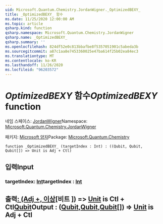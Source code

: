 ```yaml
---
uid: Microsoft.Quantum.Chemistry.JordanWigner._OptimizedBEXY_
title: _OptimizedBEXY_ 함수
ms.date: 11/25/2020 12:00:00 AM
ms.topic: article
qsharp.kind: function
qsharp.namespace: Microsoft.Quantum.Chemistry.JordanWigner
qsharp.name: _OptimizedBEXY_
qsharp.summary: ''
ms.openlocfilehash: 824df52e0c813bbafbe8f5357051901c5abeda3b
ms.sourcegitcommit: a87c1aa8e7453360025e47ba614f25b02ea84ec3
ms.translationtype: MT
ms.contentlocale: ko-KR
ms.lasthandoff: 11/26/2020
ms.locfileid: "96203572"
---
```

# <a name="_optimizedbexy_-function"></a><span data-ttu-id="c4184-102">_OptimizedBEXY_ 함수</span><span class="sxs-lookup"><span data-stu-id="c4184-102">_OptimizedBEXY_ function</span></span>

<span data-ttu-id="c4184-103">네임 스페이스: [JordanWigner](xref:Microsoft.Quantum.Chemistry.JordanWigner)</span><span class="sxs-lookup"><span data-stu-id="c4184-103">Namespace: [Microsoft.Quantum.Chemistry.JordanWigner](xref:Microsoft.Quantum.Chemistry.JordanWigner)</span></span>

<span data-ttu-id="c4184-104">패키지: [Microsoft 양자](https://nuget.org/packages/Microsoft.Quantum.Chemistry)</span><span class="sxs-lookup"><span data-stu-id="c4184-104">Package: [Microsoft.Quantum.Chemistry](https://nuget.org/packages/Microsoft.Quantum.Chemistry)</span></span>




```qsharp
function _OptimizedBEXY_ (targetIndex : Int) : ((Qubit, Qubit, Qubit[]) => Unit is Adj + Ctl)
```


## <a name="input"></a><span data-ttu-id="c4184-105">입력</span><span class="sxs-lookup"><span data-stu-id="c4184-105">Input</span></span>

### <a name="targetindex--int"></a><span data-ttu-id="c4184-106">targetIndex: [Int](xref:microsoft.quantum.lang-ref.int)</span><span class="sxs-lookup"><span data-stu-id="c4184-106">targetIndex : [Int](xref:microsoft.quantum.lang-ref.int)</span></span>





## <a name="output--qubitqubitqubit--unit--is-adj--ctl"></a><span data-ttu-id="c4184-107">출력[: (Adj +, 이상](xref:microsoft.quantum.lang-ref.qubit)[비트 [](xref:microsoft.quantum.lang-ref.qubit)]) => [Unit](xref:microsoft.quantum.lang-ref.unit) is Ctl + Ctl[Qubit](xref:microsoft.quantum.lang-ref.qubit)</span><span class="sxs-lookup"><span data-stu-id="c4184-107">Output : ([Qubit](xref:microsoft.quantum.lang-ref.qubit),[Qubit](xref:microsoft.quantum.lang-ref.qubit),[Qubit](xref:microsoft.quantum.lang-ref.qubit)[]) => [Unit](xref:microsoft.quantum.lang-ref.unit)  is Adj + Ctl</span></span>

